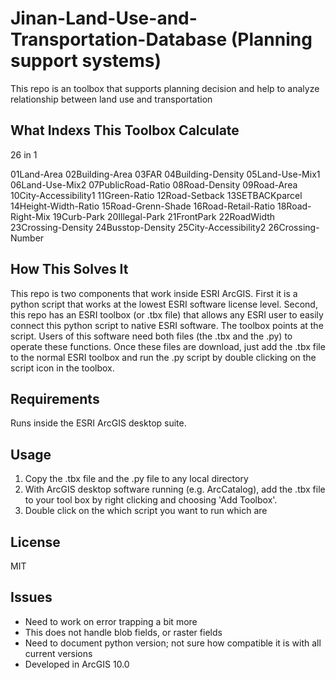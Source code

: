 Jinan-Land-Use-and-Transportation-Database (Planning support systems)
==========================================

This repo is an toolbox that supports planning decision and help to analyze relationship between land use and transportation

What Indexs This Toolbox Calculate 
------------------------
26 in 1

01Land-Area
02Building-Area
03FAR
04Building-Density
05Land-Use-Mix1
06Land-Use-Mix2
07PublicRoad-Ratio
08Road-Density
09Road-Area
10City-Accessibility1
11Green-Ratio
12Road-Setback
13SETBACKparcel
14Height-Width-Ratio
15Road-Grenn-Shade
16Road-Retail-Ratio
18Road-Right-Mix
19Curb-Park
20Illegal-Park
21FrontPark
22RoadWidth
23Crossing-Density
24Busstop-Density
25City-Accessibility2
26Crossing-Number


How This Solves It
------------------
This repo is two components that work inside ESRI ArcGIS.  First it is a python script that works at the lowest ESRI software license level.  Second, this repo has an ESRI toolbox (or .tbx file) that allows any ESRI user to easily connect this python script to native ESRI software.  The toolbox points at the script.  Users of this software need both files (the .tbx and the .py) to operate these functions.  Once these files are download, just add the .tbx file to the normal ESRI toolbox and run the .py script by double clicking on the script icon in the toolbox.

Requirements
------------
Runs inside the ESRI ArcGIS desktop suite.

Usage
------
1. Copy the .tbx file and the .py file to any local directory
2. With ArcGIS desktop software running (e.g. ArcCatalog), add the .tbx file to your tool box by right clicking and choosing 'Add Toolbox'.
3. Double click on the which script you want to run which are

License
-------
MIT

Issues
------
* Need to work on error trapping a bit more
* This does not handle blob fields, or raster fields
* Need to document python version; not sure how compatible it is with all current versions
* Developed in ArcGIS 10.0
